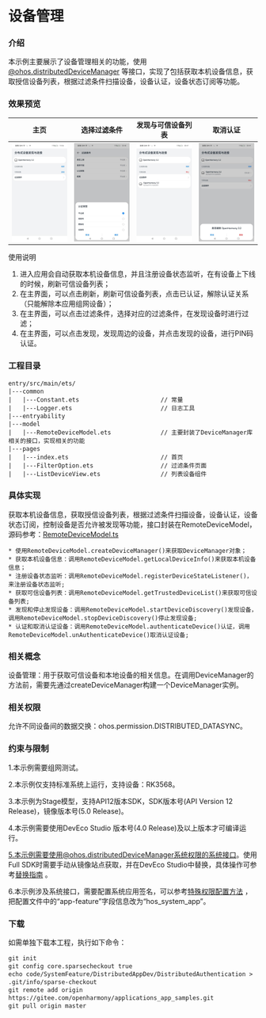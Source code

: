 # 设备管理

### 介绍

本示例主要展示了设备管理相关的功能，使用[@ohos.distributedDeviceManager](https://gitee.com/openharmony/docs/blob/master/zh-cn/application-dev/reference/apis-distributedservice-kit/js-apis-distributedDeviceManager.md)
等接口，实现了包括获取本机设备信息，获取授信设备列表，根据过滤条件扫描设备，设备认证，设备状态订阅等功能。

### 效果预览

| 主页                                   | 选择过滤条件                                                | 发现与可信设备列表                                     |取消认证|
|--------------------------------------|-------------------------------------------------------|-----------------------------------------------|--------------------------------|
|![main](screenshots/device/main.jpeg) | ![filteroption](screenshots/device/filteroption.jpeg) | ![discover](screenshots/device/discover.jpeg) |![delete](screenshots/device/delete.jpeg)|

使用说明
1. 进入应用会自动获取本机设备信息，并且注册设备状态监听，在有设备上下线的时候，刷新可信设备列表；
2. 在主界面，可以点击刷新，刷新可信设备列表，点击已认证，解除认证关系（只能解除本应用组网设备）；
3. 在主界面，可以点击过滤条件，选择对应的过滤条件，在发现设备时进行过滤；
4. 在主界面，可以点击发现，发现周边的设备，并点击发现的设备，进行PIN码认证。

### 工程目录

```
entry/src/main/ets/
|---common
|   |---Constant.ets                       // 常量
|   |---Logger.ets                         // 日志工具
|---entryability
|---model
|   |---RemoteDeviceModel.ets              // 主要封装了DeviceManager库相关的接口，实现相关的功能
|---pages
|   |---index.ets                          // 首页
|   |---FilterOption.ets                   // 过滤条件页面
|   |---ListDeviceView.ets                 // 列表设备组件
```

### 具体实现

获取本机设备信息，获取授信设备列表，根据过滤条件扫描设备，设备认证，设备状态订阅，控制设备是否允许被发现等功能，接口封装在RemoteDeviceModel，源码参考：[RemoteDeviceModel.ts](entry/src/main/ets/model/RemoteDeviceModel.ets)

    * 使用RemoteDeviceModel.createDeviceManager()来获取DeviceManager对象；
    * 获取本机设备信息：调用RemoteDeviceModel.getLocalDeviceInfo()来获取本机设备信息；
    * 注册设备状态监听：调用RemoteDeviceModel.registerDeviceStateListener()，来注册设备状态监听;
    * 获取可信设备列表：调用RemoteDeviceModel.getTrustedDeviceList()来获取可信设备列表;
    * 发现和停止发现设备：调用RemoteDeviceModel.startDeviceDiscovery()发现设备，调用RemoteDeviceModel.stopDeviceDiscovery()停止发现设备;
    * 认证和取消认证设备：调用RemoteDeviceModel.authenticateDevice()认证，调用RemoteDeviceModel.unAuthenticateDevice()取消认证设备;

### 相关概念

设备管理：用于获取可信设备和本地设备的相关信息。在调用DeviceManager的方法前，需要先通过createDeviceManager构建一个DeviceManager实例。

### 相关权限

允许不同设备间的数据交换：ohos.permission.DISTRIBUTED_DATASYNC。

### 约束与限制

1.本示例需要组网测试。

2.本示例仅支持标准系统上运行，支持设备：RK3568。

3.本示例为Stage模型，支持API12版本SDK，SDK版本号(API Version 12 Release)，镜像版本号(5.0 Release)。

4.本示例需要使用DevEco Studio 版本号(4.0 Release)及以上版本才可编译运行。

5.本示例需要使用@ohos.distributedDeviceManager系统权限的系统接口。使用Full SDK时需要手动从镜像站点获取，并在DevEco Studio中替换，具体操作可参考[替换指南](https://gitee.com/openharmony/docs/blob/master/zh-cn/application-dev/faqs/full-sdk-switch-guide.md)
。

6.本示例涉及系统接口，需要配置系统应用签名，可以参考[特殊权限配置方法](https://gitee.com/openharmony/docs/blob/master/zh-cn/application-dev/security/hapsigntool-overview.md)
，把配置文件中的“app-feature”字段信息改为“hos_system_app”。

### 下载

如需单独下载本工程，执行如下命令：

```
git init
git config core.sparsecheckout true
echo code/SystemFeature/DistributedAppDev/DistributedAuthentication > .git/info/sparse-checkout
git remote add origin https://gitee.com/openharmony/applications_app_samples.git
git pull origin master
```
